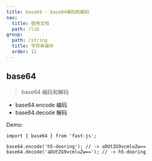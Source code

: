 ```yaml
---
title: base64 - base64编码和解码
nav:
  title: 使用文档
  path: /lib
group:
  path: /string
  title: 字符串操作
  order: 12
---
```


## base64

> base64 编码和解码

- base64.encode 编码
- base64.decode 解码

Demo:

```tsx | pure
import { base64 } from 'fast-js';

base64.encode('h5-dooring'); // -> aDUtZG9vcmluZw==
base64.decode('aDUtZG9vcmluZw=='); // -> h5-dooring
```
